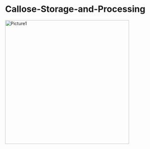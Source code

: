 # Callose-Storage-and-Processing

<img src="https://github.com/bryce-alex/Callose-Storage-and-Processing/assets/173376441/4180208c-3a1a-40de-8fbc-15eb40faab9d" alt="Picture1" width="400"/>
